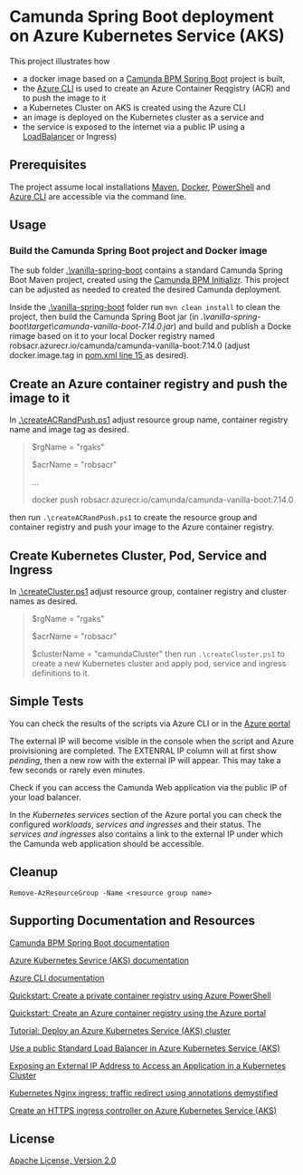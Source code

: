 # Camunda Spring Boot deployment on Azure Kubernetes Service (AKS)
This project illustrates how 
- a docker image based on a  [Camunda BPM Spring Boot](https://docs.camunda.org/get-started/spring-boot/) project is built,
- the [Azure CLI](https://docs.microsoft.com/en-us/cli/azure/install-azure-cli) is used to create an Azure Container Reqgistry (ACR) and to push the image to it
- a Kubernetes Cluster on AKS is created using the Azure CLI
- an image is deployed on the Kubernetes cluster as a service and
- the service is exposed to the internet via a public IP using a [LoadBalancer](https://docs.microsoft.com/en-us/azure/aks/load-balancer-standard) or Ingress)

## Prerequisites
The project assume local installations [Maven](https://maven.apache.org/), [Docker](https://www.docker.com/), [PowerShell](https://docs.microsoft.com/en-us/powershell/scripting/install/installing-powershell?view=powershell-7.1) and [Azure CLI](https://docs.microsoft.com/en-us/cli/azure/install-azure-cli) are accessible via the command line.


## Usage

### Build the Camunda Spring Boot project and Docker image

The sub folder [.\vanilla-spring-boot](.\vanilla-spring-boot) contains a standard Camunda Spring Boot Maven project, created using the [Camunda BPM Initializr](https://start.camunda.com/). This project can be adjusted as needed to created the desired Camunda deployment.

Inside the [.\vanilla-spring-boot](.\vanilla-spring-boot ) folder run 
`mvn clean install` 
to clean the project, then build the Camunda Spring Boot jar (in
*.\vanilla-spring-boot\target\camunda-vanilla-boot-7.14.0.jar*) and build and publish a Docke rimage based on it to your local Docker registry named robsacr.azurecr.io/camunda/camunda-vanilla-boot:7.14.0 (adjust docker.image.tag in [pom.xml line 15 ](.\vanilla-spring-boot\pom.xml) as desired).   


## Create an Azure container registry and push the image to it
In [.\createACRandPush.ps1](.\createACRandPush.ps1) adjust resource group name, container registry name and image tag as desired.

> $rgName = "rgaks"
> 
> $acrName = "robsacr"
>
>...
> 
> docker push robsacr.azurecr.io/camunda/camunda-vanilla-boot:7.14.0
> 
then run `.\createACRandPush.ps1` to create the resource group and container registry and push your image to the Azure container registry.

## Create Kubernetes Cluster, Pod, Service and Ingress

In [.\createCluster.ps1](.\createCluster.ps1) adjust resource group, container registry and cluster names as desired.

> $rgName = "rgaks"
> 
> $acrName = "robsacr"
> 
> $clusterName = "camundaCluster"
then run `.\createCluster.ps1` to create a new Kubernetes cluster and apply pod, service and ingress definitions to it.

## Simple Tests

You can check the results of the scripts via Azure CLI or in the [Azure portal](https://portal.azure.com/)

The external IP will become visible in the console when the script and Azure proivisioning are completed.
The EXTENRAL IP column will at first show *pending*, then a new row with the external IP will appear. This may take a few seconds or rarely even minutes.

Check if you can access the Camunda Web application via the public IP of your load balancer. 

In the *Kubernetes services* section of the Azure portal you can check the configured *workloads*, *services and ingresses* and their status. The *services and ingresses* also contains a link to the external IP under which the Camunda web application should be accessible.

## Cleanup

`Remove-AzResourceGroup -Name <resource group name>`

## Supporting Documentation and Resources
 
 [Camunda BPM Spring Boot documentation](https://docs.camunda.org/get-started/spring-boot/)

 [Azure Kubernetes Sevrice (AKS) documentation](https://docs.microsoft.com/en-us/azure/aks/)

[Azure CLI documentation](https://docs.microsoft.com/en-us/cli/azure/install-azure-cli)

[Quickstart: Create a private container registry using Azure PowerShell](https://docs.microsoft.com/en-us/azure/container-registry/container-registry-get-started-powershell)

[Quickstart: Create an Azure container registry using the Azure portal](https://docs.microsoft.com/en-us/azure/container-registry/container-registry-get-started-portal)

[Tutorial: Deploy an Azure Kubernetes Service (AKS) cluster](https://docs.microsoft.com/en-us/azure/aks/tutorial-kubernetes-deploy-cluster)

[Use a public Standard Load Balancer in Azure Kubernetes Service (AKS)](https://docs.microsoft.com/en-us/azure/aks/load-balancer-standard)

[Exposing an External IP Address to Access an Application in a Kubernetes Cluster](https://kubernetes.io/docs/tutorials/stateless-application/expose-external-ip-address/)

[Kubernetes Nginx ingress: traffic redirect using annotations demystified](https://medium.com/ww-engineering/kubernetes-nginx-ingress-traffic-redirect-using-annotations-demystified-b7de846fb43d)

[Create an HTTPS ingress controller on Azure Kubernetes Service (AKS)](https://docs.microsoft.com/en-us/azure/aks/ingress-tls)
## License

[Apache License, Version 2.0](http://www.apache.org/licenses/LICENSE-2.0)


